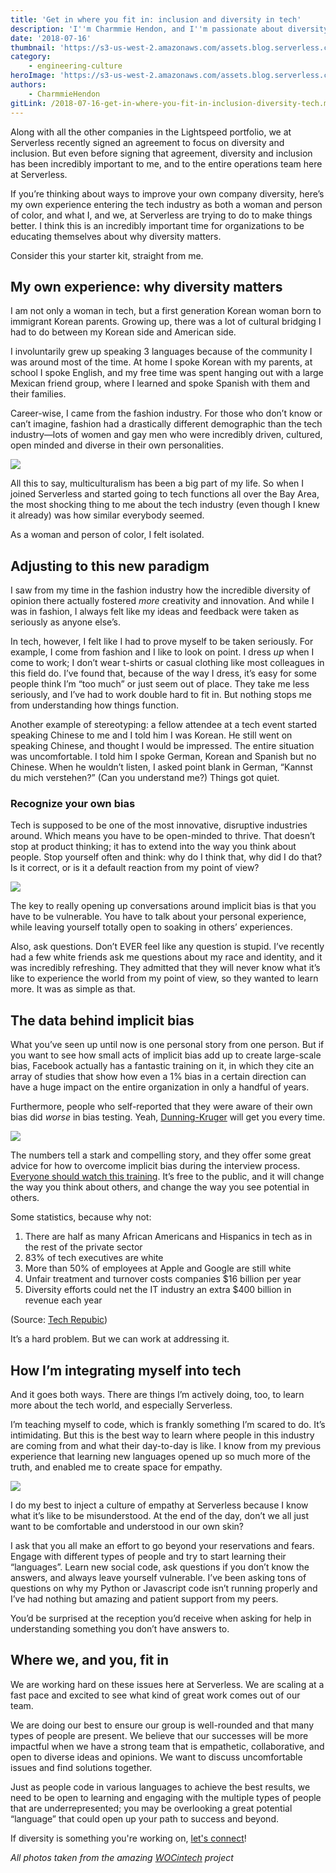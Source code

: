```yaml
---
title: 'Get in where you fit in: inclusion and diversity in tech'
description: 'I''m Charmmie Hendon, and I''m passionate about diversity and inclusion in tech. Here''s a bit of my personal experience, and how you too can affect change.'
date: '2018-07-16'
thumbnail: 'https://s3-us-west-2.amazonaws.com/assets.blog.serverless.com/inclusion/serverless-tech-inclusion1.jpg'
category:
    - engineering-culture
heroImage: 'https://s3-us-west-2.amazonaws.com/assets.blog.serverless.com/inclusion/serverless-tech-inclusion1.jpg'
authors:
    - CharmmieHendon
gitLink: /2018-07-16-get-in-where-you-fit-in-inclusion-diversity-tech.md
---
```


Along with all the other companies in the Lightspeed portfolio, we at Serverless recently signed an agreement to focus on diversity and inclusion. But even before signing that agreement, diversity and inclusion has been incredibly important to me, and to the entire operations team here at Serverless.

If you’re thinking about ways to improve your own company diversity, here’s my own experience entering the tech industry as both a woman and person of color, and what I, and we, at Serverless are trying to do to make things better. I think this is an incredibly important time for organizations to be educating themselves about why diversity matters.

Consider this your starter kit, straight from me.

## My own experience: why diversity matters

I am not only a woman in tech, but a first generation Korean woman born to immigrant Korean parents. Growing up, there was a lot of cultural bridging I had to do between my Korean side and American side.

I involuntarily grew up speaking 3 languages because of the community I was around most of the time. At home I spoke Korean with my parents, at school I spoke English, and my free time was spent hanging out with a large Mexican friend group, where I learned and spoke Spanish with them and their families.

Career-wise, I came from the fashion industry. For those who don’t know or can’t imagine, fashion had a drastically different demographic than the tech industry—lots of women and gay men who were incredibly driven, cultured, open minded and diverse in their own personalities.

<img src="https://s3-us-west-2.amazonaws.com/assets.blog.serverless.com/inclusion/charmmie-fashion-square.jpg">

All this to say, multiculturalism has been a big part of my life. So when I joined Serverless and started going to tech functions all over the Bay Area, the most shocking thing to me about the tech industry (even though I knew it already) was how similar everybody seemed.

As a woman and person of color, I felt isolated.

## Adjusting to this new paradigm

I saw from my time in the fashion industry how the incredible diversity of opinion there actually fostered *more* creativity and innovation. And while I was in fashion, I always felt like my ideas and feedback were taken as seriously as anyone else’s.

In tech, however, I felt like I had to prove myself to be taken seriously. For example, I come from fashion and I like to look on point. I dress *up* when I come to work; I don’t wear t-shirts or casual clothing like most colleagues in this field do. I’ve found that, because of the way I dress, it’s easy for some people think I’m “too much” or just seem out of place. They take me less seriously, and I’ve had to work double hard to fit in. But nothing stops me from understanding how things function.

Another example of stereotyping: a fellow attendee at a tech event started speaking Chinese to me and I told him I was Korean. He still went on speaking Chinese, and thought I would be impressed. The entire situation was uncomfortable. I told him I spoke German, Korean and Spanish but no Chinese. When he wouldn’t listen, I asked point blank in German, “Kannst du mich verstehen?” (Can you understand me?) Things got quiet.

### Recognize your own bias

Tech is supposed to be one of the most innovative, disruptive industries around. Which means you have to be open-minded to thrive. That doesn’t stop at product thinking; it has to extend into the way you think about people. Stop yourself often and think: why do I think that, why did I do that? Is it correct, or is it a default reaction from my point of view?

<img src="https://s3-us-west-2.amazonaws.com/assets.blog.serverless.com/inclusion/serverless-tech-inclusion-2.jpg">

The key to really opening up conversations around implicit bias is that you have to be vulnerable. You have to talk about your personal experience, while leaving yourself totally open to soaking in others’ experiences.

Also, ask questions. Don’t EVER feel like any question is stupid. I’ve recently had a few white friends ask me questions about my race and identity, and it was incredibly refreshing. They admitted that they will never know what it’s like to experience the world from my point of view, so they wanted to learn more. It was as simple as that.

## The data behind implicit bias

What you’ve seen up until now is one personal story from one person. But if you want to see how small acts of implicit bias add up to create large-scale bias, Facebook actually has a fantastic training on it, in which they cite an array of studies that show how even a 1% bias in a certain direction can have a huge impact on the entire organization in only a handful of years.

Furthermore, people who self-reported that they were aware of their own bias did *worse* in bias testing. Yeah, [Dunning-Kruger](https://www.forbes.com/sites/markmurphy/2017/01/24/the-dunning-kruger-effect-shows-why-some-people-think-theyre-great-even-when-their-work-is-terrible/) will get you every time.

<img src="https://s3-us-west-2.amazonaws.com/assets.blog.serverless.com/inclusion/serverless-tech-inclusion4.jpg">

The numbers tell a stark and compelling story, and they offer some great advice for how to overcome implicit bias during the interview process. [Everyone should watch this training](https://managingbias.fb.com/). It’s free to the public, and it will change the way you think about others, and change the way you see potential in others.

Some statistics, because why not:
1. There are half as many African Americans and Hispanics in tech as in the rest of the private sector
2. 83% of tech executives are white
3. More than 50% of employees at Apple and Google are still white
4. Unfair treatment and turnover costs companies $16 billion per year
5. Diversity efforts could net the IT industry an extra $400 billion in revenue each year

(Source: [Tech Repubic]( https://www.techrepublic.com/article/5-eye-opening-statistics-about-minorities-in-tech/))

It’s a hard problem. But we can work at addressing it.

## How I’m integrating myself into tech

And it goes both ways. There are things I’m actively doing, too, to learn more about the tech world, and especially Serverless.

I’m teaching myself to code, which is frankly something I’m scared to do. It’s intimidating. But this is the best way to learn where people in this industry are coming from and what their day-to-day is like. I know from my previous experience that learning new languages opened up so much more of the truth, and enabled me to create space for empathy.

<img src="https://s3-us-west-2.amazonaws.com/assets.blog.serverless.com/inclusion/serverless-tech-inclusion3.jpg">

I do my best to inject a culture of empathy at Serverless because I know what it’s like to be misunderstood. At the end of the day, don’t we all just want to be comfortable and understood in our own skin?

I ask that you all make an effort to go beyond your reservations and fears. Engage with different types of people and try to start learning their “languages”. Learn new social code, ask questions if you don’t know the answers, and always leave yourself vulnerable. I’ve been asking tons of questions on why my Python or Javascript code isn’t running properly and I’ve had nothing but amazing and patient support from my peers.

You’d be surprised at the reception you’d receive when asking for help in understanding something you don’t have answers to.

## Where we, and you, fit in

We are working hard on these issues here at Serverless. We are scaling at a fast pace and excited to see what kind of great work comes out of our team.

We are doing our best to ensure our group is well-rounded and that many types of people are present. We believe that our successes will be more impactful when we have a strong team that is empathetic, collaborative, and open to diverse ideas and opinions. We want to discuss uncomfortable issues and find solutions together.

Just as people code in various languages to achieve the best results, we need to be open to learning and engaging with the multiple types of people that are underrepresented; you may be overlooking a great potential “language” that could open up your path to success and beyond.

If diversity is something you're working on, [let's connect](https://www.linkedin.com/in/charmmie-hendon-5693b95/)!

*All photos taken from the amazing [WOCintech](https://www.flickr.com/photos/wocintechchat/) project*
